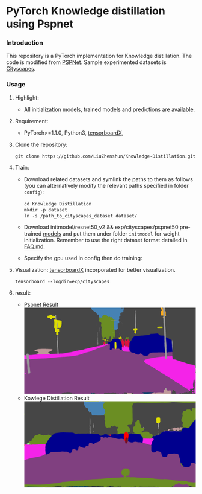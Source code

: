# PyTorch Knowledge distillation using Pspnet

### Introduction

This repository is a PyTorch implementation for Knowledge distillation. The code is modified from [PSPNet](https://github.com/hszhao/semseg.git). Sample experimented datasets is [Cityscapes](https://www.cityscapes-dataset.com).

### Usage

1. Highlight:

   - All initialization models, trained models and predictions are [available](https://drive.google.com/open?id=15wx9vOM0euyizq-M1uINgN0_wjVRf9J3).

2. Requirement:

   - PyTorch>=1.1.0, Python3, [tensorboardX](https://github.com/lanpa/tensorboardX), 

3. Clone the repository:

   ```shell
   git clone https://github.com/LiuZhenshun/Knowledge-Distillation.git
   ```

4. Train:

   - Download related datasets and symlink the paths to them as follows (you can alternatively modify the relevant paths specified in folder `config`):

     ```
     cd Knowledge Distillation
     mkdir -p dataset
     ln -s /path_to_cityscapes_dataset dataset/
     ```

   - Download initmodel/resnet50_v2 && exp/cityscapes/pspnet50  pre-trained [models]((https://drive.google.com/open?id=15wx9vOM0euyizq-M1uINgN0_wjVRf9J3)) and put them under folder `initmodel` for weight initialization. Remember to use the right dataset format detailed in [FAQ.md](https://github.com/hszhao/semseg/blob/master/FAQ.md).

   - Specify the gpu used in config then do training:


5. Visualization: [tensorboardX](https://github.com/lanpa/tensorboardX) incorporated for better visualization.

   ```shell
   tensorboard --logdir=exp/cityscapes
   ```

6. result:
   - Pspnet Result
      <img src="./figure/pspnet.png" width="900"/>
   - Kowlege Distillation Result
      <img src="./figure/kd.png" width="900"/>

